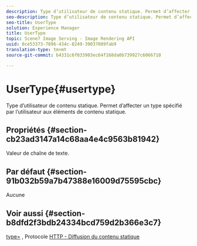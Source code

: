 ```yaml
---
description: Type d’utilisateur de contenu statique. Permet d’affecter un type spécifié par l’utilisateur aux éléments de contenu statique.
seo-description: Type d’utilisateur de contenu statique. Permet d’affecter un type spécifié par l’utilisateur aux éléments de contenu statique.
seo-title: UserType
solution: Experience Manager
title: UserType
topic: Scene7 Image Serving - Image Rendering API
uuid: 0ce53373-7896-434c-8249-39037089fab9
translation-type: tm+mt
source-git-commit: b4331c6f033903ec64f168da0b739927c6066710

---
```



# UserType{#usertype}

Type d’utilisateur de contenu statique. Permet d’affecter un type spécifié par l’utilisateur aux éléments de contenu statique.

## Propriétés {#section-cb23ad3147a14c68aa4e4c9563b81942}

Valeur de chaîne de texte.

## Par défaut {#section-91b032b59a7b47388e16009d75595cbc}

Aucune

## Voir aussi {#section-b8dfd2f3bdb24334bcd759d2b366e3c7}

[type=](/help/aem-is-ir-api/is-api/http-ref/image-serving-api-ref/c-http-protocol-reference/c-command-reference/r-type.md) , Protocole [HTTP - Diffusion du contenu statique](/help/aem-is-ir-api/is-api/http-ref/image-serving-api-ref/c-http-protocol-reference/c-syntax-and-features/r-serving-static-non-image-content.md)
